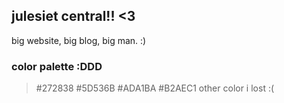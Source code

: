 ## julesiet central!! <3
big website, big blog, big man. :)
### color palette :DDD
> #272838
> #5D536B
> #ADA1BA
> #B2AEC1
> other color i lost :(